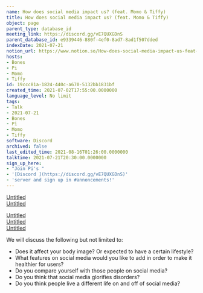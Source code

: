 ```yaml
---
name: How does social media impact us? (feat. Momo & Tiffy)
title: How does social media impact us? (feat. Momo & Tiffy)
object: page
parent_type: database_id
meeting_link: https://discord.gg/vE7QUXGDnS
parent_database_id: e9339446-880f-4ef0-8ad7-8ad1f507dded
indexDate: 2021-07-21
notion_url: https://www.notion.so/How-does-social-media-impact-us-feat-Momo-Tiffy-19ccc81a1824440ca6705132bb1831bf
hosts:
- Bones
- Pi
- Momo
- Tiffy
id: 19ccc81a-1824-440c-a670-5132bb1831bf
created_time: 2021-07-02T17:55:00.0000000
language_level: No limit
tags:
- Talk
- 2021-07-21
- Bones
- Pi
- Momo
- Tiffy
software: Discord
archived: false
last_edited_time: 2021-08-16T01:26:00.0000000
talktime: 2021-07-21T20:30:00.0000000
sign_up_here:
- "Join Pi's "
- '[Discord ](https://discord.gg/vE7QUXGDnS)'
- 'server and sign up in #annoncements!'
---
```



[Untitled](https://www.notion.so/23f0f26c7f1547c0b08477c0c6f1f461)   
[Untitled](https://www.notion.so/b25f7bc784f147e3a0759bc1db6129a2)   

[Untitled](https://www.notion.so/da534e939894424f89710d7f328d6ec4)   
[Untitled](https://www.notion.so/12c4a9e645d54aefa860b5f927a0b220)   
[Untitled](https://www.notion.so/482e61b02b9c4456b2b4fe86bb7544c6)   


We will discuss the following but not limited to:
   - Does it affect your body image? Or expected to have a certain lifestyle?
   - What features on social media would you like to add in order to make it healthier for users?
   - Do you compare yourself with those people on social media?
   - Do you think that social media glorifies disorders?
   - Do you think people live a different life on and off of social media?




